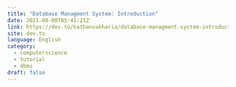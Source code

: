 ```yaml
---
title: "Database Managment System: Introduction"
date: 2021-08-08T05:41:21Z
link: https://dev.to/kathanvakharia/database-managment-system-introduction-4dmd?utm_medium=RSS&utm_source=news.12bit.vn
site: dev.to
language: English
category:
  - computerscience
  - tutorial
  - dbms
draft: false
---
```

